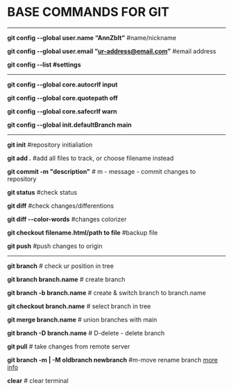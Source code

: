 # BASE COMMANDS FOR GIT

***
**git config --global user.name “AnnZblt”** #name/nickname

**git config --global user.email “ur-address@email.com”** #email address

**git config --list #settings**

***
**git config --global core.autocrlf input**

**git config --global core.quotepath off**

**git config --global core.safecrlf warn**

**git config --global init.defaultBranch main**
***

**git init** #repository initialiation 

**git add .** #add all files to track, or choose filename instead

**git commit -m "description"** # m - message - commit changes to repository

**git status** #check status 

**git diff** #check changes/differentions 

**git diff --color-words** #changes colorizer

**git checkout filename.html/path to file** #backup file

**git push** #push changes to origin
***

**git branch** # check ur position in tree 

**git branch branch.name** # create branch 

**git branch -b branch.name** # create & switch branch to branch.name 

**git checkout branch.name** # select branch in tree 

**git merge branch.name** # union branches with main

**git branch -D branch.name** # D-delete - delete branch 

**git pull** # take changes from remote server 

**git branch -m | -M oldbranch newbranch** #m-move rename branch [more info](https://u.to/hqddHQ)

**clear** # clear terminal
